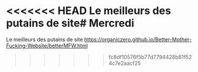 <<<<<<< HEAD
Le meilleurs des putains de site# Mercredi
=======
Le meilleurs des putains de site
https://organiczero.github.io/Better-Mother-Fucking-Website/betterMFW.html
>>>>>>> fc8df10576f5b77d7794428b81f524c7e2aacf25
